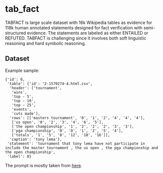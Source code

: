 # tab_fact

TABFACT is large scale dataset with 16k Wikipedia tables as evidence for 118k human annotated statements designed for fact verification with semi-structured evidence. The statements are labeled as either ENTAILED or REFUTED. TABFACT is challenging since it involves both soft linguistic reasoning and hard symbolic reasoning.

## Dataset

Example sample:

```
{'id': 0,
 'table': {'id': '2-1570274-4.html.csv',
  'header': ['tournament',
   'wins',
   'top - 5',
   'top - 10',
   'top - 25',
   'events',
   'cuts made'],
  'rows': [['masters tournament', '0', '1', '2', '4', '4', '4'],
   ['us open', '0', '2', '3', '4', '6', '5'],
   ['the open championship', '1', '2', '2', '2', '3', '3'],
   ['pga championship', '0', '0', '1', '2', '5', '4'],
   ['totals', '1', '5', '8', '12', '18', '16']],
  'caption': 'tony lema'},
 'statement': 'tournament that tony lema have not participate in include the master tournament , the us open , the pga championship and the open championship',
 'label': 0}
 ```

The prompt is mostly taken from [here](https://huggingface.co/datasets/madrylab/platinum-bench/viewer/tab_fact).
